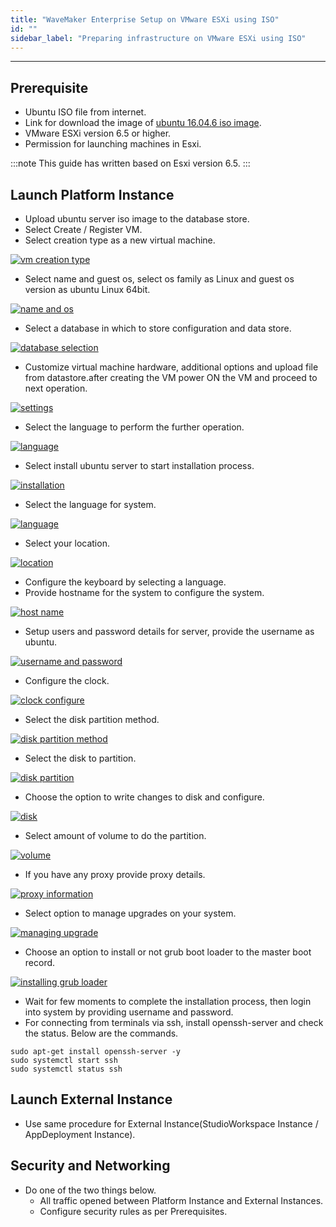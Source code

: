 ```yaml
---
title: "WaveMaker Enterprise Setup on VMware ESXi using ISO"
id: ""
sidebar_label: "Preparing infrastructure on VMware ESXi using ISO"
---
```

---

## Prerequisite

- Ubuntu ISO file from internet.
- Link for download the image of
[ubuntu 16.04.6 iso image](http://releases.ubuntu.com/16.04/ubuntu-16.04.6-server-amd64.iso).
- VMware ESXi version 6.5 or higher.
- Permission for launching machines in Esxi.

:::note
This guide has written based on Esxi version 6.5.
:::

## Launch Platform Instance

- Upload ubuntu server iso image to the database store.
- Select Create / Register VM.
- Select creation type as a new virtual machine.

[![vm creation type](/learn/assets/wme-setup/vm-creation-by-using-iso-image/selecting-vm-creation-type.png)](/learn/assets/wme-setup/vm-creation-by-using-iso-image/selecting-vm-creation-type.png)

- Select name and guest os, select os family as Linux and guest os version as ubuntu Linux 64bit.

[![name and os](/learn/assets/wme-setup/vm-creation-by-using-iso-image/selecting-the-name-and-guest-os.png)](/learn/assets/wme-setup/vm-creation-by-using-iso-image/selecting-the-name-and-guest-os.png)

- Select a database in which to store configuration and data store.

[![database selection](/learn/assets/wme-setup/vm-creation-by-using-iso-image/selecting-the-database.png)](/learn/assets/wme-setup/vm-creation-by-using-iso-image/selecting-the-database.png)

- Customize virtual machine hardware, additional options and upload file from datastore.after creating the VM power ON the VM and proceed to next operation.

[![settings](/learn/assets/wme-setup/vm-creation-by-using-iso-image/customize-settings.png)](/learn/assets/wme-setup/vm-creation-by-using-iso-image/customize-settings.png)

- Select the language to perform the further operation.

[![language](/learn/assets/wme-setup/vm-creation-by-using-iso-image/selecting-language-for-process.png)](/learn/assets/wme-setup/selecting-language-for-process.png)

- Select install ubuntu server to start installation process.

[![installation](/learn/assets/wme-setup/vm-creation-by-using-iso-image/ubuntu-server-installation.png)](/learn/assets/wme-setup/ubuntu-server-installation.png)

- Select the language for system.

[![language](/learn/assets/wme-setup/vm-creation-by-using-iso-image/selecting-the-language-for-system.png)](/learn/assets/wme-setup/selecting-the-language-for-system.png)

- Select your location.

[![location](/learn/assets/wme-setup/vm-creation-by-using-iso-image/selecting-location.png)](/learn/assets/wme-setup/selecting-location.png)

- Configure the keyboard by selecting a language.
- Provide hostname for the system to configure the system.

[![host name](/learn/assets/wme-setup/vm-creation-by-using-iso-image/selecting-the-host-name.png)](/learn/assets/wme-setup/selecting-the-host-name.png)

- Setup users and password details for server, provide the username as ubuntu.

[![username and password](/learn/assets/wme-setup/vm-creation-by-using-iso-image/username-and-password-setup.jpg)](/learn/assets/wme-setup/username-and-password-setup.jpg)

- Configure the clock.

[![clock configure](/learn/assets/wme-setup/vm-creation-by-using-iso-image/configuring-the-clock.png)](/learn/assets/wme-setup/configuring-the-clock.png)

- Select the disk partition method.

[![disk partition method](/learn/assets/wme-setup/vm-creation-by-using-iso-image/disk-partition-method.png)](/learn/assets/wme-setup/disk-partition-method.png)

- Select the disk to partition.

[![disk partition](/learn/assets/wme-setup/vm-creation-by-using-iso-image/selecting-disk-to-partition.png)](/learn/assets/wme-setup/selecting-disk-to-partition.png)

- Choose the option to write changes to disk and configure.

[![disk](/learn/assets/wme-setup/vm-creation-by-using-iso-image/selecting-option-for-writting-changes-to-disk.png)](/learn/assets/wme-setup/selecting-option-for-writting-changes-to-disk.png)

- Select amount of volume to do the partition.

[![volume](/learn/assets/wme-setup/vm-creation-by-using-iso-image/selecting-volume-size-for-partition.png)](/learn/assets/wme-setup/selecting-volume-size-for-partition.png)

- If you have any proxy provide proxy details.

[![proxy information](/learn/assets/wme-setup/vm-creation-by-using-iso-image/proxy-information.png)](/learn/assets/wme-setup/proxy-information.png)

- Select option to manage upgrades on your system.

[![managing upgrade](/learn/assets/wme-setup/vm-creation-by-using-iso-image/managing-upgrades.png)](/learn/assets/wme-setup/managing-upgrades.png)

- Choose an option to install or not grub boot loader to the master boot record.

[![installing grub loader](/learn/assets/wme-setup/vm-creation-by-using-iso-image/installing-grub-loader.png)](/learn/assets/wme-setup/installing-grub-loader.png)

- Wait for few moments to complete the installation process, then login into system by providing username and password.
- For connecting from terminals via ssh, install openssh-server and check the status.
  Below are the commands.

```shell
sudo apt-get install openssh-server -y
sudo systemctl start ssh
sudo systemctl status ssh
```

## Launch External Instance

- Use same procedure for External Instance(StudioWorkspace Instance / AppDeployment Instance).

## Security and Networking

- Do one of the two things below.
  - All traffic opened between Platform Instance and External Instances.
  - Configure security rules as per Prerequisites.
